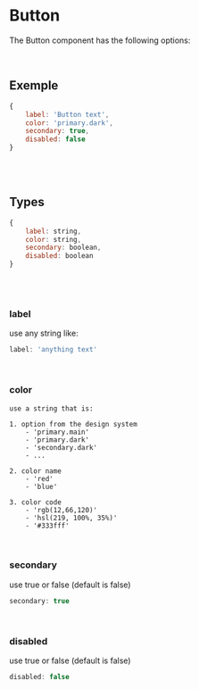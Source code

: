 # Button
The Button component has the following options:

<br/>

## Exemple

```js
{
    label: 'Button text',
    color: 'primary.dark',
    secondary: true,
    disabled: false
}
```

<br/>
<br/>

## Types

```js
{
    label: string,
    color: string,
    secondary: boolean,
    disabled: boolean
}
```

<br/>
<br/>

### label

use any string like:

```js
label: 'anything text'
```

<br/>

### color

```code
use a string that is:

1. option from the design system
    - 'primary.main'
    - 'primary.dark'
    - 'secondary.dark'
    - ...

2. color name
    - 'red'
    - 'blue'

3. color code
    - 'rgb(12,66,120)'
    - 'hsl(219, 100%, 35%)'
    - '#333fff'
```

<br/>

### secondary

use true or false (default is false)

```js
secondary: true
```

<br/>

### disabled

use true or false (default is false)

```js
disabled: false
```
